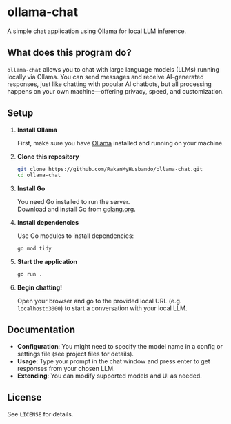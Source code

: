 # ollama-chat

A simple chat application using Ollama for local LLM inference.

## What does this program do?

`ollama-chat` allows you to chat with large language models (LLMs) running locally via Ollama. You can send messages and receive AI-generated responses, just like chatting with popular AI chatbots, but all processing happens on your own machine—offering privacy, speed, and customization.

## Setup

1. **Install Ollama**

   First, make sure you have [Ollama](https://ollama.com/) installed and running on your machine.

2. **Clone this repository**

   ```bash
   git clone https://github.com/RakanMyHusbando/ollama-chat.git
   cd ollama-chat
   ```

3. **Install Go**

   You need Go installed to run the server.  
   Download and install Go from [golang.org](https://golang.org/dl/).

4. **Install dependencies**

   Use Go modules to install dependencies:

   ```bash
   go mod tidy
   ```

5. **Start the application**

   ```bash
   go run .
   ```

6. **Begin chatting!**

   Open your browser and go to the provided local URL (e.g. `localhost:3000`) to start a conversation with your local LLM.

## Documentation

- **Configuration**: You might need to specify the model name in a config or settings file (see project files for details).
- **Usage**: Type your prompt in the chat window and press enter to get responses from your chosen LLM.
- **Extending**: You can modify supported models and UI as needed.

## License

See `LICENSE` for details.
